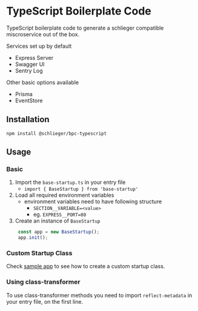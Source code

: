 # TypeScript Boilerplate Code

TypeScript boilerplate code to generate a schlieger compatible miscroservice out of the box.

Services set up by default
* Express Server
* Swagger UI
* Sentry Log

Other basic options available
* Prisma
* EventStore

## Installation

`npm install @schlieger/bpc-typescript`

## Usage

### Basic

1. Import the `base-startup.ts` in your entry file
    * `import { BaseStartup } from 'base-startup'`
2. Load all required environment variables
    * environment variables need to have following structure
        * `SECTION__VARIABLE=<value>`
        * eg. `EXPRESS__PORT=80`
3. Create an instance of `BaseStartup`
   ```typescript
    const app = new BaseStartup();
    app.init();
    ```

### Custom Startup Class

Check [sample app](sample/index.ts) to see how to create a custom startup class.

### Using class-transformer

To use class-transformer methods you need to import `reflect-metadata` in your entry file, on the first line.

